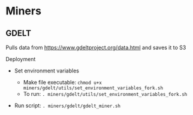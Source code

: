 # Miners
## GDELT
Pulls data from https://www.gdeltproject.org/data.html and saves it to S3

Deployment
* Set environment variables
    * Make file executable: `chmod u+x miners/gdelt/utils/set_environment_variables_fork.sh`
    * To run: `. miners/gdelt/utils/set_environment_variables_fork.sh`

* Run script: `. miners/gdelt/gdelt_miner.sh`